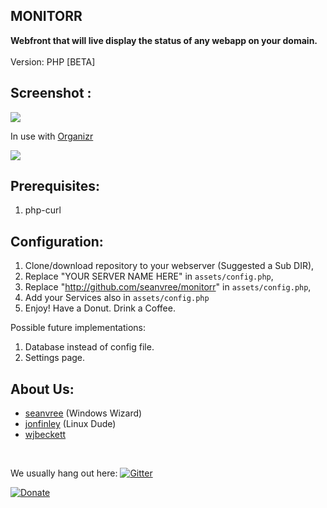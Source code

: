 
## MONITORR
<b>Webfront that will live display the status of any webapp on your domain. </b>
<br>
<br>
Version:  PHP [BETA]



## Screenshot :

<img src="https://i.imgur.com/88eAAKK.png[/img]">

In use with [Organizr](https://github.com/causefx/Organizr)

<img src="https://i.imgur.com/VdcgPHs.png[/img]">


## Prerequisites:
1) php-curl

## Configuration:
1) Clone/download repository to your webserver (Suggested a Sub DIR),
2) Replace  "YOUR SERVER NAME HERE" in `assets/config.php`, 
3) Replace  "http://github.com/seanvree/monitorr" in `assets/config.php`, 
4) Add your Services also in `assets/config.php`
5) Enjoy! Have a Donut. Drink a Coffee. 

Possible future implementations:
1) Database instead of config file.
2) Settings page.

## About Us:
- [seanvree](https://github.com/seanvree) (Windows Wizard)
- [jonfinley](https://github.com/jonfinley) (Linux Dude)
- [wjbeckett](https://github.com/wjbeckett)

<br>

We usually hang out here:   [![Gitter](https://img.shields.io/badge/Gitter-Organizr-ed1965.svg?style=flat-square)](https://gitter.im/Organizrr/Lobby)

[![Donate](https://img.shields.io/badge/Donate-PayPal-green.svg)](https://www.paypal.me/Seanvree)
